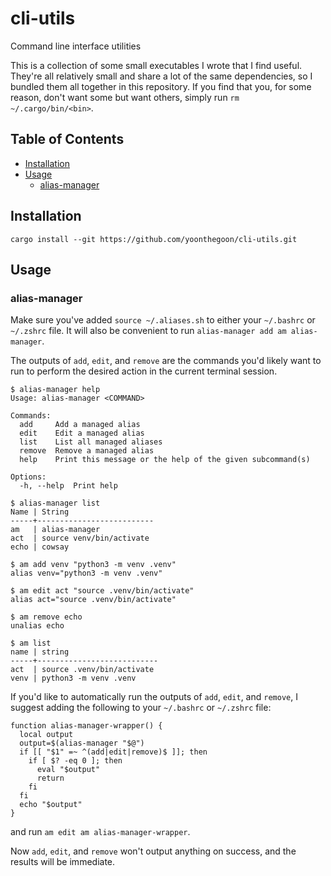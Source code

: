 # cli-utils

Command line interface utilities

This is a collection of some small executables I wrote that I find useful.
They're all relatively small and share a lot of the same dependencies, so I bundled them all together in this
repository.
If you find that you, for some reason, don't want some but want others, simply run `rm ~/.cargo/bin/<bin>`.

## Table of Contents

- [Installation](#installation)
- [Usage](#usage)
    - [alias-manager](#alias-manager)

## Installation

```shell
cargo install --git https://github.com/yoonthegoon/cli-utils.git
```

## Usage

### alias-manager

Make sure you've added `source ~/.aliases.sh` to either your `~/.bashrc` or `~/.zshrc` file.
It will also be convenient to run `alias-manager add am alias-manager`.

The outputs of `add`, `edit`, and `remove` are the commands you'd likely want to run to perform the desired action in
the current terminal session.

```console
$ alias-manager help
Usage: alias-manager <COMMAND>

Commands:
  add     Add a managed alias
  edit    Edit a managed alias
  list    List all managed aliases
  remove  Remove a managed alias
  help    Print this message or the help of the given subcommand(s)

Options:
  -h, --help  Print help

$ alias-manager list
Name | String
-----+--------------------------
am   | alias-manager
act  | source venv/bin/activate
echo | cowsay

$ am add venv "python3 -m venv .venv"
alias venv="python3 -m venv .venv"

$ am edit act "source .venv/bin/activate"
alias act="source .venv/bin/activate"

$ am remove echo
unalias echo

$ am list
name | string
-----+---------------------------
act  | source .venv/bin/activate
venv | python3 -m venv .venv
```

If you'd like to automatically run the outputs of `add`, `edit`, and `remove`, I suggest adding the following to your
`~/.bashrc` or `~/.zshrc` file:

```shell
function alias-manager-wrapper() {
  local output
  output=$(alias-manager "$@")
  if [[ "$1" =~ ^(add|edit|remove)$ ]]; then
    if [ $? -eq 0 ]; then
      eval "$output"
      return
    fi
  fi
  echo "$output"
}
```

and run `am edit am alias-manager-wrapper`.

Now `add`, `edit`, and `remove` won't output anything on success, and the results will be immediate.
